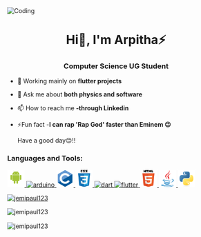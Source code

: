 <img alt="Coding" width="1000" height="350" src="https://windowscustomization.com/wp-content/uploads/2018/12/interstellar.gif">

<h1 align="center">Hi👋, I'm Arpitha⚡</h1>
<h3 align="center">Computer Science UG Student</h3>





- 🌱 Working mainly on **flutter projects**

- 💬 Ask me about **both physics and software**

- 📫 How to reach me **-through Linkedin**

- ⚡Fun fact -**I can rap 'Rap God' faster than Eminem 😉**

   Have a good day😊!!



<p align="left">
</p>

<h3 align="left">Languages and Tools:</h3>
<p align="left"> <a href="https://developer.android.com" target="_blank" rel="noreferrer"> <img src="https://raw.githubusercontent.com/devicons/devicon/master/icons/android/android-original-wordmark.svg" alt="android" width="40" height="40"/> </a> <a href="https://www.arduino.cc/" target="_blank" rel="noreferrer"> <img src="https://cdn.worldvectorlogo.com/logos/arduino-1.svg" alt="arduino" width="40" height="40"/> </a> <a href="https://www.cprogramming.com/" target="_blank" rel="noreferrer"> <img src="https://raw.githubusercontent.com/devicons/devicon/master/icons/c/c-original.svg" alt="c" width="40" height="40"/> </a> <a href="https://www.w3schools.com/css/" target="_blank" rel="noreferrer"> <img src="https://raw.githubusercontent.com/devicons/devicon/master/icons/css3/css3-original-wordmark.svg" alt="css3" width="40" height="40"/> </a> <a href="https://dart.dev" target="_blank" rel="noreferrer"> <img src="https://www.vectorlogo.zone/logos/dartlang/dartlang-icon.svg" alt="dart" width="40" height="40"/> </a> <a href="https://flutter.dev" target="_blank" rel="noreferrer"> <img src="https://www.vectorlogo.zone/logos/flutterio/flutterio-icon.svg" alt="flutter" width="40" height="40"/> </a> <a href="https://www.w3.org/html/" target="_blank" rel="noreferrer"> <img src="https://raw.githubusercontent.com/devicons/devicon/master/icons/html5/html5-original-wordmark.svg" alt="html5" width="40" height="40"/> </a> <a href="https://www.java.com" target="_blank" rel="noreferrer"> <img src="https://raw.githubusercontent.com/devicons/devicon/master/icons/java/java-original.svg" alt="java" width="40" height="40"/> </a> <a href="https://www.python.org" target="_blank" rel="noreferrer"> <img src="https://raw.githubusercontent.com/devicons/devicon/master/icons/python/python-original.svg" alt="python" width="40" height="40"/> </a> </p>
<p align="left"> <a href="https://github.com/ryo-ma/github-profile-trophy"><img src="https://github-profile-trophy.vercel.app/?username=jemipaul123" alt="jemipaul123" /></a> </p>

<p><img align="center" src="https://github-readme-stats.vercel.app/api/top-langs?username=jemipaul123&show_icons=true&locale=en&layout=compact" alt="jemipaul123" /></p>

<p><img align="center" src="https://github-readme-streak-stats.herokuapp.com/?user=jemipaul123&" alt="jemipaul123" /></p>
